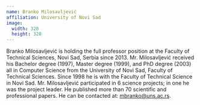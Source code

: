 ```yaml
---
name: Branko Milosavljević
affiliation: University of Novi Sad
image:
  width: 320
  height: 320
---
```


Branko Milosavljević is holding the full professor position at the Faculty of Technical Sciences, Novi Sad, Serbia since 2013. Mr. Milosavljević received his Bachelor degree (1997), Master degree (1999), and PhD degree (2003) all in Computer Science from the University of Novi Sad, Faculty of Technical Sciences. Since 1998 he is with the Faculty of Technical Science in Novi Sad. Mr. Milosavljević participated in 6 science projects; in one he was the project leader. He published more than 70 scientific and professional papers. He can be contacted at: <mbranko@uns.ac.rs>.
